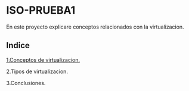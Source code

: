 # ISO-PRUEBA1

En este proyecto explicare conceptos relacionados con la virtualizacion.

## Indice

[1.Conceptos de virtualizacion.](uno.md)

2.Tipos de virtualizacion.

3.Conclusiones.

